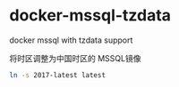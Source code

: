 # docker-mssql-tzdata

docker mssql with tzdata support

将时区调整为中国时区的 MSSQL镜像

```bash
ln -s 2017-latest latest
```
